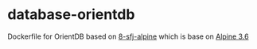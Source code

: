 # database-orientdb

Dockerfile for OrientDB based on [8-sfj-alpine](https://hub.docker.com/_/ibmjava/) which is base on [Alpine 3.6](https://hub.docker.com/_/alpine/)
